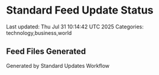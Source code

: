 # Standard Feed Update Status
Last updated: Thu Jul 31 10:14:42 UTC 2025
Categories: technology,business,world

## Feed Files Generated

Generated by Standard Updates Workflow
